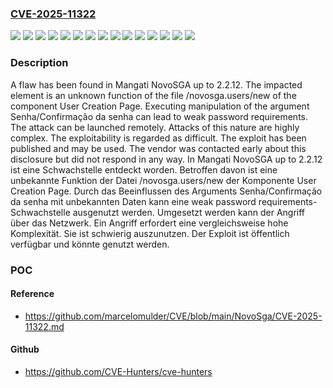 ### [CVE-2025-11322](https://cve.mitre.org/cgi-bin/cvename.cgi?name=CVE-2025-11322)
![](https://img.shields.io/static/v1?label=Product&message=NovoSGA&color=blue)
![](https://img.shields.io/static/v1?label=Version&message=2.2.0%20&color=brightgreen)
![](https://img.shields.io/static/v1?label=Version&message=2.2.1%20&color=brightgreen)
![](https://img.shields.io/static/v1?label=Version&message=2.2.10%20&color=brightgreen)
![](https://img.shields.io/static/v1?label=Version&message=2.2.11%20&color=brightgreen)
![](https://img.shields.io/static/v1?label=Version&message=2.2.12%20&color=brightgreen)
![](https://img.shields.io/static/v1?label=Version&message=2.2.2%20&color=brightgreen)
![](https://img.shields.io/static/v1?label=Version&message=2.2.3%20&color=brightgreen)
![](https://img.shields.io/static/v1?label=Version&message=2.2.4%20&color=brightgreen)
![](https://img.shields.io/static/v1?label=Version&message=2.2.5%20&color=brightgreen)
![](https://img.shields.io/static/v1?label=Version&message=2.2.6%20&color=brightgreen)
![](https://img.shields.io/static/v1?label=Version&message=2.2.7%20&color=brightgreen)
![](https://img.shields.io/static/v1?label=Version&message=2.2.8%20&color=brightgreen)
![](https://img.shields.io/static/v1?label=Version&message=2.2.9%20&color=brightgreen)
![](https://img.shields.io/static/v1?label=Vulnerability&message=Weak%20Password%20Requirements&color=brightgreen)

### Description

A flaw has been found in Mangati NovoSGA up to 2.2.12. The impacted element is an unknown function of the file /novosga.users/new of the component User Creation Page. Executing manipulation of the argument Senha/Confirmação da senha can lead to weak password requirements. The attack can be launched remotely. Attacks of this nature are highly complex. The exploitability is regarded as difficult. The exploit has been published and may be used. The vendor was contacted early about this disclosure but did not respond in any way.
In Mangati NovoSGA up to 2.2.12 ist eine Schwachstelle entdeckt worden. Betroffen davon ist eine unbekannte Funktion der Datei /novosga.users/new der Komponente User Creation Page. Durch das Beeinflussen des Arguments Senha/Confirmação da senha mit unbekannten Daten kann eine weak password requirements-Schwachstelle ausgenutzt werden. Umgesetzt werden kann der Angriff über das Netzwerk. Ein Angriff erfordert eine vergleichsweise hohe Komplexität. Sie ist schwierig auszunutzen. Der Exploit ist öffentlich verfügbar und könnte genutzt werden.

### POC

#### Reference
- https://github.com/marcelomulder/CVE/blob/main/NovoSga/CVE-2025-11322.md

#### Github
- https://github.com/CVE-Hunters/cve-hunters

